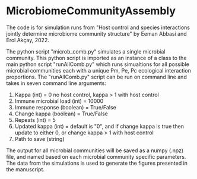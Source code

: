 # MicrobiomeCommunityAssembly

The code is for simulation runs from "Host control and species interactions jointly determine microbiome community structure" by 
Eeman Abbasi and Erol Akçay, 2022.

The python script "microb_comb.py" simulates a single microbial community. This python script is imported as an instance of a class to the main python script
"runAllComb.py" which runs simualtions for all possible microbial communities each with a unique Pm, Pe, Pc ecological interaction proportions. 
The "runAllComb.py" script can be run on command line and takes in seven command line arguments:
1. Kappa (int) = 0 no host control, kappa > 1 with host control 
2. Immune microbial load (int)  = 10000
3. Immune response (boolean) = True/False
4. Change kappa (boolean) = True/False
5. Repeats (int) = 5 
6. Updated kappa (int) = default is "0", and if change kappa is true then update to either 0, or change kappa > 1 with host control 
7. Path to save (string) 

The output for all microbial communities will be saved as a numpy (.npz) file, and named based on each microbial community specific parameters. The data
from the simulations is used to generate the figures presented in the manuscript. 
